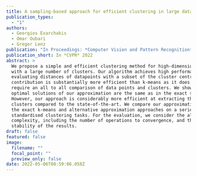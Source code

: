 ```yaml
---
title: A sampling-based approach for efficient clustering in large datasets
publication_types:
  - "1"
authors:
  - Georgios Exarchakis
  - Omar Oubari
  - Gregor Lenz
publication: "In Proceedings: *Computer Vision and Pattern Recognition* 2022."
publication_short: In *CVPR* 2022
abstract: >
  We propose a simple and efficient clustering method for high-dimensional data
  with a large number of clusters. Our algorithm achieves high performance by
  evaluating distances of datapoints with a subset of the cluster centres. Our
  contribution is substantially more efficient than k-means as it does not
  require an all to all comparison of data points and clusters. We show that the
  optimal solutions of our approximation are the same as in the exact solution.
  However, our approach is considerably more efficient at extracting these
  clusters compared to the state-of-the-art. We compare our approximation with
  the exact k-means and alternative approximation approaches on a series of
  standardised clustering tasks. For the evaluation, we consider the algorithmic
  complexity, including the number of operations to convergence, and the
  stability of the results.
draft: false
featured: false
image:
  filename: ""
  focal_point: ""
  preview_only: false
date: 2022-05-06T08:59:06.058Z
---
```

